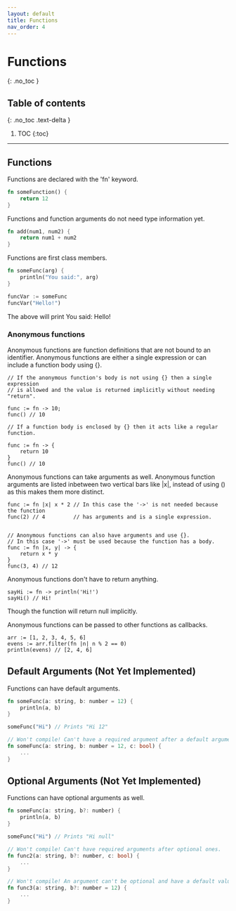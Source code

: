 ```yaml
---
layout: default
title: Functions
nav_order: 4
---
```


# Functions
{: .no_toc }

## Table of contents
{: .no_toc .text-delta }

1. TOC
{:toc}

---

## Functions

Functions are declared with the 'fn' keyword.

```rs
fn someFunction() {
    return 12
}
```

Functions and function arguments do not need type information yet.

```rs
fn add(num1, num2) {
    return num1 + num2
}
```

Functions are first class members.

```rs
fn someFunc(arg) {
    println("You said:", arg)
}

funcVar := someFunc
funcVar("Hello!")
```

The above will print You said: Hello!

### Anonymous functions

Anonymous functions are function definitions that are not bound to an identifier.
Anonymous functions are either a single expression or can include a function body using {}.

```
// If the anonymous function's body is not using {} then a single expression
// is allowed and the value is returned implicitly without needing "return".

func := fn -> 10;
func() // 10

// If a function body is enclosed by {} then it acts like a regular function.

func := fn -> {
    return 10 
}
func() // 10
```

Anonymous functions can take arguments as well. Anonymous function arguments are listed
inbetween two vertical bars like |x|, instead of using () as this makes them more distinct.

```
func := fn |x| x * 2 // In this case the '->' is not needed because the function
func(2) // 4         // has arguments and is a single expression.

                
// Anonymous functions can also have arguments and use {}.
// In this case '->' must be used because the function has a body.
func := fn |x, y| -> {
    return x * y
}
func(3, 4) // 12
```

Anonymous functions don't have to return anything.

```
sayHi := fn -> println('Hi!')
sayHi() // Hi!
```

Though the function will return null implicitly.

Anonymous functions can be passed to other functions as callbacks.

```
arr := [1, 2, 3, 4, 5, 6]
evens := arr.filter(fn |n| n % 2 == 0)
println(evens) // [2, 4, 6]
```


## Default Arguments (Not Yet Implemented)

Functions can have default arguments.

```rs
fn someFunc(a: string, b: number = 12) {
    println(a, b)
}

someFunc("Hi") // Prints "Hi 12"

// Won't compile! Can't have a required argument after a default argument.
fn someFunc(a: string, b: number = 12, c: bool) {
    ...
}

```

## Optional Arguments (Not Yet Implemented)

Functions can have optional arguments as well.

```rs
fn someFunc(a: string, b?: number) {
    println(a, b)
}

someFunc("Hi") // Prints "Hi null"

// Won't compile! Can't have required arguments after optional ones.
fn func2(a: string, b?: number, c: bool) {
    ...
}

// Won't compile! An argument can't be optional and have a default value.
fn func3(a: string, b?: number = 12) {
    ...
}
```
